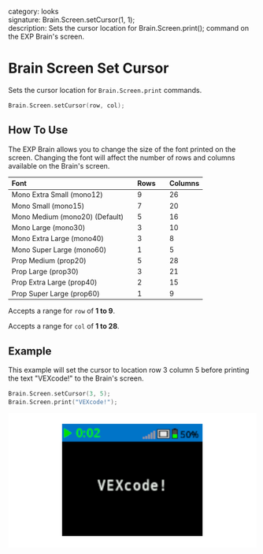 category: looks  
signature: Brain.Screen.setCursor(1, 1);  
description: Sets the cursor location for Brain.Screen.print(); command on the EXP Brain's screen.

# Brain Screen Set Cursor

Sets the cursor location for `Brain.Screen.print` commands.

```cpp
Brain.Screen.setCursor(row, col);
```

## How To Use

The EXP Brain allows you to change the size of the font printed on the screen. Changing the font will affect the number of rows and columns available on the Brain's screen.

| Font |  | Rows |  | Columns |
| :--- | --- | :--- | --- | :--- |
| Mono Extra Small (mono12) |  | 9 |  | 26 |
| Mono Small (mono15) |  | 7 |  | 20 |
| Mono Medium (mono20) (Default) |  | 5 |  | 16 |
| Mono Large (mono30) |  | 3 |  | 10 |
| Mono Extra Large (mono40) |  | 3 |  | 8 |
| Mono Super Large (mono60) |  | 1 |  | 5 |
| Prop Medium (prop20) |  | 5 |  | 28 |
| Prop Large (prop30) |  | 3 |  | 21 |
| Prop Extra Large (prop40) |  | 2 |  | 15 |
| Prop Super Large (prop60) |  | 1 |  | 9 |

Accepts a range for `row` of **1 to 9**.

Accepts a range for `col` of **1 to 28**.

## Example

This example will set the cursor to location row 3 column 5 before printing the text "VEXcode!" to the Brain's screen.

```cpp
Brain.Screen.setCursor(3, 5);
Brain.Screen.print("VEXcode!");
```

![set_cursor_hello2](set_cursor_hello2.png)

<advanced>
</advanced>